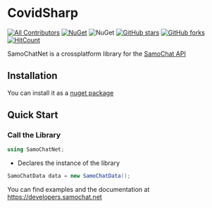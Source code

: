 # CovidSharp
[![All Contributors](https://img.shields.io/badge/all_contributors-2-orange.svg?style=flat-square)](#contributors-)
[![NuGet](https://img.shields.io/nuget/v/CovidSharp.svg?label=NuGet)](https://www.nuget.org/packages/SamoChatNet/)
![NuGet](https://img.shields.io/nuget/dt/samochatnet.svg)
[![GitHub stars](https://img.shields.io/github/stars/Abdirahiim/samochatnet)](https://github.com/Abdirahiim/samochatnet/stargazers)
[![GitHub forks](https://img.shields.io/github/forks/Abdirahiim/samochatnet)](https://github.com/Abdirahiim/samochatnet/network/members)
[![HitCount](http://hits.dwyl.com/Abdirahiim/covidtrackerasamochatnetpiwrapper.svg)](http://hits.dwyl.com/Abdirahiim/samochatnet)

SamoChatNet is a crossplatform library for the [SamoChat API](https://api.samochat.net)


## Installation
You can install it as a [nuget package](https://www.nuget.org/packages/SamoChatNet) 

## Quick Start

### Call the Library
```c#
using SamoChatNet;
```
- Declares the instance of the library
```c#
SamoChatData data = new SamoChatData();
```

You can find examples and the documentation at https://developers.samochat.net
